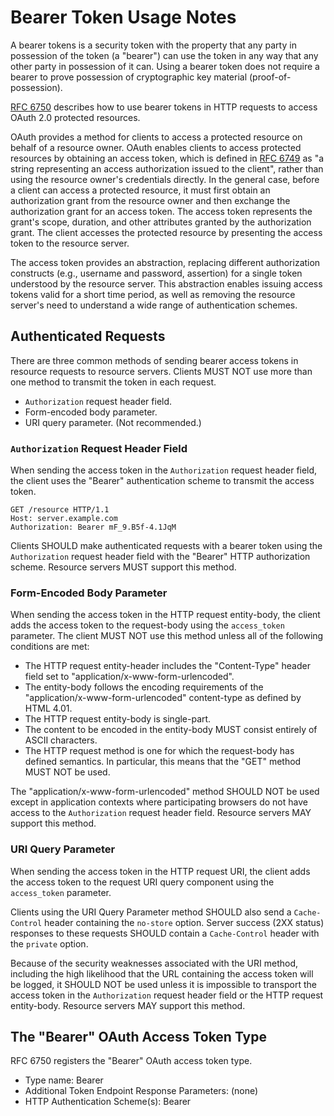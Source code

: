 # Bearer Token Usage Notes

A bearer tokens is a security token with the property that any party in possession of the token (a "bearer") can use the token in any way that any other party in possession of it can. Using a bearer token does not require a bearer to prove possession of cryptographic key material (proof-of-possession).

[RFC 6750](https://tools.ietf.org/html/rfc6750) describes how to use bearer tokens in HTTP requests to access OAuth 2.0 protected resources.

OAuth provides a method for clients to access a protected resource on behalf of a resource owner. OAuth enables clients to access protected resources by obtaining an access token, which is defined in [RFC 6749](https://tools.ietf.org/html/rfc6749) as "a string representing an access authorization issued to the client", rather than using the resource owner's credentials directly. In the general case, before a client can access a protected resource, it must first obtain an authorization grant from the resource owner and then exchange the authorization grant for an access token. The access token represents the grant's scope, duration, and other attributes granted by the authorization grant. The client accesses the protected resource by presenting the access token to the resource server.

The access token provides an abstraction, replacing different authorization constructs (e.g., username and password, assertion) for a single token understood by the resource server. This abstraction enables issuing access tokens valid for a short time period, as well as removing the resource server's need to understand a wide range of authentication schemes.


## Authenticated Requests

There are three common methods of sending bearer access tokens in resource requests to resource servers. Clients MUST NOT use more than one method to transmit the token in each request.

- `Authorization` request header field.
- Form-encoded body parameter.
- URI query parameter. (Not recommended.)

### `Authorization` Request Header Field

When sending the access token in the `Authorization` request header field, the client uses the "Bearer" authentication scheme to transmit the access token.

```
GET /resource HTTP/1.1
Host: server.example.com
Authorization: Bearer mF_9.B5f-4.1JqM
```

Clients SHOULD make authenticated requests with a bearer token using the `Authorization` request header field with the "Bearer" HTTP authorization scheme. Resource servers MUST support this method.

### Form-Encoded Body Parameter

When sending the access token in the HTTP request entity-body, the client adds the access token to the request-body using the `access_token` parameter. The client MUST NOT use this method unless all of the following conditions are met:

- The HTTP request entity-header includes the "Content-Type" header field set to "application/x-www-form-urlencoded".
- The entity-body follows the encoding requirements of the "application/x-www-form-urlencoded" content-type as defined by HTML 4.01.
- The HTTP request entity-body is single-part.
- The content to be encoded in the entity-body MUST consist entirely of ASCII characters.
- The HTTP request method is one for which the request-body has defined semantics. In particular, this means that the "GET" method MUST NOT be used.

The "application/x-www-form-urlencoded" method SHOULD NOT be used except in application contexts where participating browsers do not have access to the `Authorization` request header field. Resource servers MAY support this method.

### URI Query Parameter

When sending the access token in the HTTP request URI, the client adds the access token to the request URI query component using the `access_token` parameter.

Clients using the URI Query Parameter method SHOULD also send a `Cache-Control` header containing the `no-store` option. Server success (2XX status) responses to these requests SHOULD contain a `Cache-Control` header with the `private` option.
   
Because of the security weaknesses associated with the URI method, including the high likelihood that the URL containing the access token will be logged, it SHOULD NOT be used unless it is impossible to transport the access token in the `Authorization` request header field or the HTTP request entity-body. Resource servers MAY support this method.


## The "Bearer" OAuth Access Token Type

RFC 6750 registers the "Bearer" OAuth access token type.

- Type name: Bearer
- Additional Token Endpoint Response Parameters: (none)
- HTTP Authentication Scheme(s): Bearer
